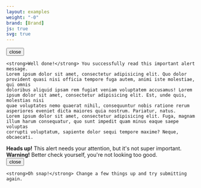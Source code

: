 ```yaml
---
layout: examples
weight: "-0"
brand: [Brand]
js: true
svg: true
---
```


<div class="alert alert-success" role="alert">
	<button type="button" class="alert-close js-alertclose icon icon-cross" data-grunticon-embed>close</button>

	<strong>Well done!</strong> You successfully read this important alert message.
	Lorem ipsum dolor sit amet, consectetur adipisicing elit. Quo dolor provident quasi nisi officia tempore fuga autem, animi iste molestiae, qui omnis
	doloribus aliquid ipsam rem fugiat veniam voluptatem accusamus! Lorem ipsum dolor sit amet, consectetur adipisicing elit. Est, unde quis, molestias nisi
	quae voluptates nemo quaerat nihil, consequuntur nobis ratione rerum asperiores eveniet dicta maiores quia nostrum. Pariatur, natus.
	Lorem ipsum dolor sit amet, consectetur adipisicing elit. Fuga, magnam illum harum consequatur, quo sunt impedit quam minus eaque saepe voluptas
	corrupti voluptatum, sapiente dolor sequi tempore maxime? Neque, obcaecati.
</div>

<div class="alert alert-info" role="alert">
	<strong>Heads up!</strong> This alert needs your attention, but it's not super important.
</div>

<div class="alert alert-warning" role="alert">
	<strong>Warning!</strong> Better check yourself, you're not looking too good.
</div>

<div class="alert alert-danger" role="alert">
	<button type="button" class="alert-close js-alertclose icon icon-cross" data-grunticon-embed>close</button>

	<strong>Oh snap!</strong> Change a few things up and try submitting again.
</div>